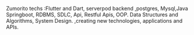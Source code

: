 Zumorito techs
:Flutter and Dart, serverpod backend ,postgres, Mysql,Java Springboot, RDBMS, SDLC, Api, Restful Apis, OOP. Data Structures and Algorithms, System Design.
,creating new technologies, applications and APIs.




<!---
johnrygan/johnrygan is a ✨ special ✨ repository because its `README.md` (this file) appears on your GitHub profile.
You can click the Preview link to take a look at your changes.
--->
